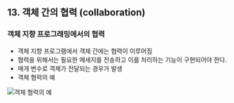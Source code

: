 ## 13. 객체 간의 협력 (collaboration)

### 객체 지향 프로그래밍에서의 협력

- 객체 지향 프로그램에서 객체 간에는 협력이 이루어짐
- 협력을 위해서는 필요한 메세지를 전송하고 이를 처리하는 기능이 구현되어야 한다.
- 매개 변수로 객체가 전달되는 경우가 발생
- 객체 협력의 예

![객체 협력의 예](https://s3.us-west-2.amazonaws.com/secure.notion-static.com/d69e6f54-2ea8-4488-96e5-3ad224ee104d/Untitled.png?X-Amz-Algorithm=AWS4-HMAC-SHA256&X-Amz-Content-Sha256=UNSIGNED-PAYLOAD&X-Amz-Credential=AKIAT73L2G45EIPT3X45%2F20211208%2Fus-west-2%2Fs3%2Faws4_request&X-Amz-Date=20211208T062657Z&X-Amz-Expires=86400&X-Amz-Signature=c7fecf6e98a38c084da446b9e1b123e72eeb71451bbbb8fb46b83df8bc48563f&X-Amz-SignedHeaders=host&response-content-disposition=filename%20%3D%22Untitled.png%22&x-id=GetObject)
